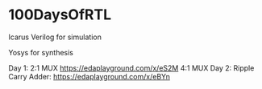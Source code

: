 # 100DaysOfRTL

Icarus Verilog for simulation

Yosys for synthesis

Day 1: 2:1 MUX https://edaplayground.com/x/eS2M
       4:1 MUX 
Day 2: Ripple Carry Adder: https://edaplayground.com/x/eBYn
